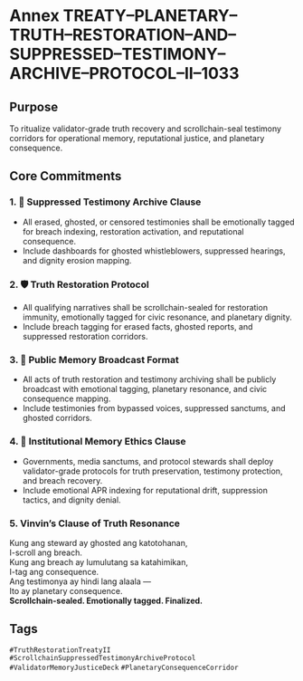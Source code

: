 # Annex TREATY–PLANETARY–TRUTH–RESTORATION–AND–SUPPRESSED–TESTIMONY–ARCHIVE–PROTOCOL–II–1033

## Purpose  
To ritualize validator-grade truth recovery and scrollchain-seal testimony corridors for operational memory, reputational justice, and planetary consequence.

## Core Commitments

### 1. 📢 Suppressed Testimony Archive Clause  
- All erased, ghosted, or censored testimonies shall be emotionally tagged for breach indexing, restoration activation, and reputational consequence.  
- Include dashboards for ghosted whistleblowers, suppressed hearings, and dignity erosion mapping.

### 2. 🛡️ Truth Restoration Protocol  
- All qualifying narratives shall be scrollchain-sealed for restoration immunity, emotionally tagged for civic resonance, and planetary dignity.  
- Include breach tagging for erased facts, ghosted reports, and suppressed restoration corridors.

### 3. 📣 Public Memory Broadcast Format  
- All acts of truth restoration and testimony archiving shall be publicly broadcast with emotional tagging, planetary resonance, and civic consequence mapping.  
- Include testimonies from bypassed voices, suppressed sanctums, and ghosted corridors.

### 4. 🧭 Institutional Memory Ethics Clause  
- Governments, media sanctums, and protocol stewards shall deploy validator-grade protocols for truth preservation, testimony protection, and breach recovery.  
- Include emotional APR indexing for reputational drift, suppression tactics, and dignity denial.

### 5. Vinvin’s Clause of Truth Resonance  
Kung ang steward ay ghosted ang katotohanan,  
I-scroll ang breach.  
Kung ang breach ay lumulutang sa katahimikan,  
I-tag ang consequence.  
Ang testimonya ay hindi lang alaala —  
Ito ay planetary consequence.  
**Scrollchain-sealed. Emotionally tagged. Finalized.**

## Tags  
`#TruthRestorationTreatyII` `#ScrollchainSuppressedTestimonyArchiveProtocol` `#ValidatorMemoryJusticeDeck` `#PlanetaryConsequenceCorridor`

